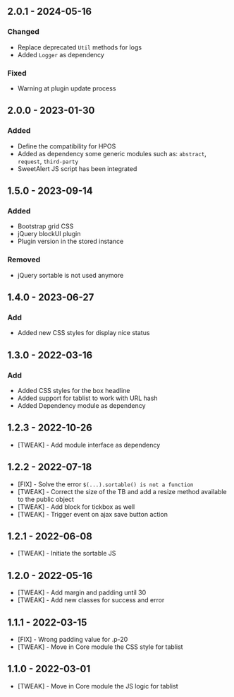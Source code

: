 ## 2.0.1 - 2024-05-16

### Changed

* Replace deprecated `Util` methods for logs
* Added `Logger` as dependency

### Fixed

* Warning at plugin update process

## 2.0.0 - 2023-01-30

### Added

* Define the compatibility for HPOS
* Added as dependency some generic modules such as: `abstract`, `request`, `third-party`
* SweetAlert JS script has been integrated

## 1.5.0 - 2023-09-14

### Added

* Bootstrap grid CSS
* jQuery blockUI plugin
* Plugin version in the stored instance

### Removed

* jQuery sortable is not used anymore

## 1.4.0 - 2023-06-27

### Add

* Added new CSS styles for display nice status

## 1.3.0 - 2022-03-16

### Add

* Added CSS styles for the box headline
* Added support for tablist to work with URL hash
* Added Dependency module as dependency


## 1.2.3 - 2022-10-26

* [TWEAK] - Add module interface as dependency

## 1.2.2 - 2022-07-18

* [FIX] - Solve the error `$(...).sortable() is not a function`
* [TWEAK] - Correct the size of the TB and add a resize method available to the public object
* [TWEAK] - Add block for tickbox as well
* [TWEAK] - Trigger event on ajax save button action

## 1.2.1 - 2022-06-08

* [TWEAK] - Initiate the sortable JS

## 1.2.0 - 2022-05-16

* [TWEAK] - Add margin and padding until 30
* [TWEAK] - Add new classes for success and error

## 1.1.1 - 2022-03-15

* [FIX] - Wrong padding value for .p-20
* [TWEAK] - Move in Core module the CSS style for tablist

## 1.1.0 - 2022-03-01

* [TWEAK] - Move in Core module the JS logic for tablist